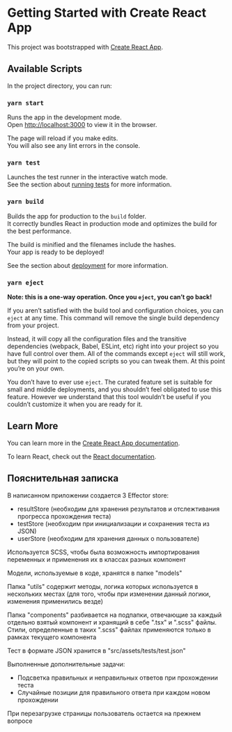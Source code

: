# Getting Started with Create React App

This project was bootstrapped with [Create React App](https://github.com/facebook/create-react-app).

## Available Scripts

In the project directory, you can run:

### `yarn start`

Runs the app in the development mode.\
Open [http://localhost:3000](http://localhost:3000) to view it in the browser.

The page will reload if you make edits.\
You will also see any lint errors in the console.

### `yarn test`

Launches the test runner in the interactive watch mode.\
See the section about [running tests](https://facebook.github.io/create-react-app/docs/running-tests) for more information.

### `yarn build`

Builds the app for production to the `build` folder.\
It correctly bundles React in production mode and optimizes the build for the best performance.

The build is minified and the filenames include the hashes.\
Your app is ready to be deployed!

See the section about [deployment](https://facebook.github.io/create-react-app/docs/deployment) for more information.

### `yarn eject`

**Note: this is a one-way operation. Once you `eject`, you can’t go back!**

If you aren’t satisfied with the build tool and configuration choices, you can `eject` at any time. This command will remove the single build dependency from your project.

Instead, it will copy all the configuration files and the transitive dependencies (webpack, Babel, ESLint, etc) right into your project so you have full control over them. All of the commands except `eject` will still work, but they will point to the copied scripts so you can tweak them. At this point you’re on your own.

You don’t have to ever use `eject`. The curated feature set is suitable for small and middle deployments, and you shouldn’t feel obligated to use this feature. However we understand that this tool wouldn’t be useful if you couldn’t customize it when you are ready for it.

## Learn More

You can learn more in the [Create React App documentation](https://facebook.github.io/create-react-app/docs/getting-started).

To learn React, check out the [React documentation](https://reactjs.org/).

## Пояснительная записка
В написанном приложении создается 3 Effector store:
- resultStore (необходим для хранения результатов и отслежтивания прогресса прохождения теста)
- testStore (необходим при инициализации и сохранения теста из JSON)
- userStore (необходим для хранения данных о пользователе)

Используется SCSS, чтобы была возможность импортирования переменных и применения их в классах разных компонент

Модели, используемые в коде, хранятся в папке "models"

Папка "utils" содержит методы, логика которых используется в нескольких местах (для
того, чтобы при изменении данный логики, изменения применились везде)

Папка "components" разбивается на подпапки, отвечающие за каждый отдельно взятый компонент
и хранящий в себе ".tsx" и ".scss" файлы. Стили, определенные в таких ".scss" файлах 
применяются только в рамках текущего компонента

Тест в формате JSON хранится в "src/assets/tests/test.json"

Выполненные дополнительные задачи:
- Подсветка правильных и неправильных ответов при прохождении теста
- Случайные позиции для правильного ответа при каждом новом прохождении

При перезагрузке страницы пользователь остается на прежнем вопросе

